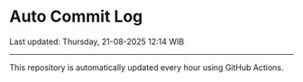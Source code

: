 # Auto Commit Log

Last updated: Thursday, 21-08-2025 12:14 WIB

---

This repository is automatically updated every hour using GitHub Actions.
